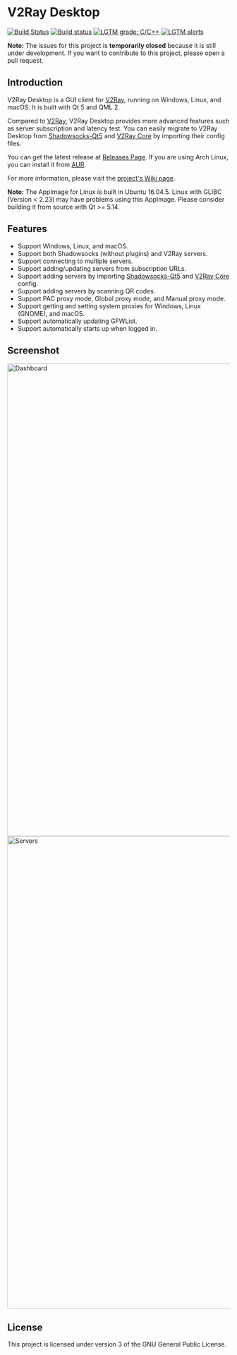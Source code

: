 # V2Ray Desktop

[![Build Status](https://travis-ci.org/Dr-Incognito/V2Ray-Desktop.svg?branch=master)](https://travis-ci.org/Dr-Incognito/V2Ray-Desktop)
[![Build status](https://ci.appveyor.com/api/projects/status/0t07jpv22tf7xpn9?svg=true)](https://ci.appveyor.com/project/Dr-Incognito/V2Ray-Desktop)
[![LGTM grade: C/C++](https://img.shields.io/lgtm/grade/cpp/g/Dr-Incognito/V2Ray-Desktop.svg?logo=lgtm&logoWidth=18)](https://lgtm.com/projects/g/Dr-Incognito/V2Ray-Desktop/context:cpp)
[![LGTM alerts](https://img.shields.io/lgtm/alerts/g/Dr-Incognito/V2Ray-Desktop.svg?logo=lgtm&logoWidth=18)](https://lgtm.com/projects/g/Dr-Incognito/V2Ray-Desktop/alerts/)

**Note:** The issues for this project is **temporarily closed** because it is still under development.
If you want to contribute to this project, please open a pull request.

## Introduction

V2Ray Desktop is a GUI client for [V2Ray](http://v2ray.com/), running on Windows, Linux, and macOS.
It is built with Qt 5 and QML 2.

Compared to [V2Ray](http://v2ray.com/), V2Ray Desktop provides more advanced features such as server subscription and latency test. You can easily migrate to V2Ray Desktop from [Shadowsocks-Qt5](https://github.com/shadowsocks/shadowsocks-qt5/) and [V2Ray Core](http://v2ray.com/) by importing their config files.

You can get the latest release at [Releases Page](https://github.com/Dr-Incognito/V2Ray-Desktop/releases). If you are using Arch Linux, you can install it from [AUR](https://aur.archlinux.org/packages/v2ray-desktop/).

For more information, please visit the [project's Wiki page](https://github.com/Dr-Incognito/V2Ray-Desktop/wiki).

**Note:** The AppImage for Linux is built in Ubuntu 16.04.5. Linux with GLIBC (Version < 2.23) may have problems using this AppImage. Please consider building it from source with Qt >= 5.14.

## Features

- Support Windows, Linux, and macOS.
- Support both Shadowsocks (without plugins) and V2Ray servers.
- Support connecting to multiple servers.
- Support adding/updating servers from subscription URLs.
- Support adding servers by importing [Shadowsocks-Qt5](https://github.com/shadowsocks/shadowsocks-qt5/) and [V2Ray Core](http://v2ray.com/) config.
- Support adding servers by scanning QR codes.
- Support PAC proxy mode, Global proxy mode, and Manual proxy mode.
- Support getting and setting system proxies for Windows, Linux (GNOME), and macOS.
- Support automatically updating GFWList.
- Support automatically starts up when logged in.

## Screenshot

<img width="1072" alt="Dashboard" src="https://user-images.githubusercontent.com/17879520/73626391-acae8500-4683-11ea-952f-b14dae450e0b.png">

<img width="1072" alt="Servers" src="https://user-images.githubusercontent.com/17879520/74507718-34c04480-4f38-11ea-89a3-8f2faea5ec0b.png">

## License

This project is licensed under version 3 of the GNU General Public License.
